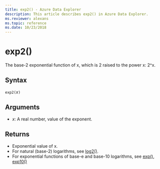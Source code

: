 ```yaml
---
title: exp2() - Azure Data Explorer
description: This article describes exp2() in Azure Data Explorer.
ms.reviewer: alexans
ms.topic: reference
ms.date: 10/23/2018
---
```

# exp2()

The base-2 exponential function of x, which is 2 raised to the power x: 2^x.  

## Syntax

`exp2(`*x*`)`

## Arguments

* *x*: A real number, value of the exponent.

## Returns

* Exponential value of x.
* For natural (base-2) logarithms, see [log2()](log2-function.md).
* For exponential functions of base-e and base-10 logarithms, see [exp()](exp-function.md), [exp10()](exp10-function.md)